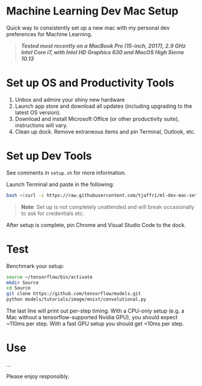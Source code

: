 # Machine Learning Dev Mac Setup
Quick way to consistently set up a new mac with my personal dev preferences for Machine Learning.

> **_Tested most recently on a MacBook Pro (15-inch, 2017), 2.9 GHz Intel Core i7, with Intel HD Graphics 630 and MacOS High Sierra 10.13_**

# Set up OS and Productivity Tools
1. Unbox and admire your shiny new hardware
2. Launch app store and download all updates (including upgrading to the latest OS version). 
3. Download and install Microsoft Office (or other productivity suite), instructions will vary.
4. Clean up dock. Remove extraneous items and pin Terminal, Outlook, etc.

# Set up Dev Tools
See comments in ``setup.sh`` for more information.

Launch Terminal and paste in the following:

```bash
bash <(curl -s https://raw.githubusercontent.com/tjaffri/ml-dev-mac-setup/master/setup.sh)
```

> **Note**: Set up is not completely unattended and will break occasionally to ask for credentials etc.

After setup is complete, pin Chrome and Visual Studio Code to the dock.

# Test
Benchmark your setup:

```bash
source ~/tensorflow/bin/activate
mkdir Source
cd Source
git clone https://github.com/tensorflow/models.git
python models/tutorials/image/mnist/convolutional.py
```

The last line will print out per-step timing. With a CPU-only setup (e.g. a Mac without a tensorflow-supported Nvidia GPU), you should expect ~110ms per step. With a fast GPU setup you should get <10ms per step.

# Use
...

Please enjoy responsibly.
